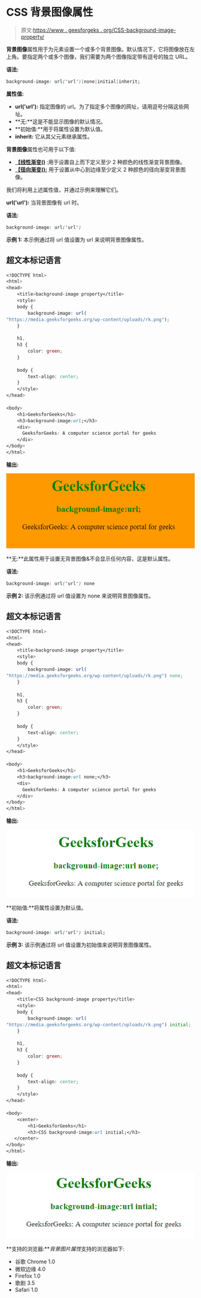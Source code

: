 # CSS 背景图像属性

> 原文:[https://www . geesforgeks . org/CSS-background-image-property/](https://www.geeksforgeeks.org/css-background-image-property/)

**背景图像**属性用于为元素设置一个或多个背景图像。默认情况下，它将图像放在左上角。要指定两个或多个图像，我们需要为两个图像指定带有逗号的独立 URL。

**语法:**

```css
background-image: url('url')|none|initial|inherit;
```

**属性值:**

*   **url('url'):** 指定图像的 url。为了指定多个图像的网址，请用逗号分隔这些网址。
*   **无:**这是不能显示图像的默认情况。
*   **初始值:**用于将属性设置为默认值。
*   **inherit:** 它从其父元素继承属性。

**背景图像**属性也可用于以下值:

*   [**【线性渐变()**](https://www.geeksforgeeks.org/css-combine-background-image-with-gradient-overlay/) :用于设置自上而下定义至少 2 种颜色的线性渐变背景图像。
*   [**【径向渐变():**](https://www.geeksforgeeks.org/css-combine-background-image-with-gradient-overlay/) 用于设置从中心到边缘至少定义 2 种颜色的径向渐变背景图像。

我们将利用上述属性值，并通过示例来理解它们。

**url('url'):** 当背景图像有 url 时。

**语法:**

```css
background-image: url('url')
```

**示例 1:** 本示例通过将 url 值设置为 url 来说明背景图像属性。

## 超文本标记语言

```css
<!DOCTYPE html>
<html>
<head>
    <title>background-image property</title>
    <style>
    body {
        background-image: url(
"https://media.geeksforgeeks.org/wp-content/uploads/rk.png");
    }

    h1,
    h3 {
        color: green;
    }

    body {
        text-align: center;
    }
    </style>
</head>

<body>
    <h1>GeeksforGeeks</h1>
    <h3>background-image:url;</h3>
    <div>
      GeeksforGeeks: A computer science portal for geeks
    </div>
</body>
</html>
```

**输出:**

![](img/1cc5ec86bfaa182e61f5fab89a6e60b5.png)

**无:**此属性用于设置无背景图像&不会显示任何内容，这是默认属性。

**语法:**

```css
background-image: url('url') none
```

**示例 2:** 该示例通过将 url 值设置为 none 来说明背景图像属性。

## 超文本标记语言

```css
<!DOCTYPE html>
<html>
<head>
    <title>background-image property</title>
    <style>
    body {
        background-image: url(
"https://media.geeksforgeeks.org/wp-content/uploads/rk.png") none;
    }

    h1,
    h3 {
        color: green;
    }

    body {
        text-align: center;
    }
    </style>
</head>

<body>
    <h1>GeeksforGeeks</h1>
    <h3>background-image:url none;</h3>
    <div>
      GeeksforGeeks: A computer science portal for geeks
    </div>
</body>
</html>
```

**输出:**

![](img/fc6f9131f04c102435d50ea0d320d45a.png)

**初始值:**将属性设置为默认值。

**语法:**

```css
background-image: url('url') initial;
```

**示例 3:** 该示例通过将 url 值设置为初始值来说明背景图像属性。

## 超文本标记语言

```css
<!DOCTYPE html>
<html>
<head>
    <title>CSS background-image property</title>
    <style>
    body {
        background-image: url(
"https://media.geeksforgeeks.org/wp-content/uploads/rk.png") initial;
    }

    h1,
    h3 {
        color: green;
    }

    body {
        text-align: center;
    }
    </style>
</head>

<body>
    <center>
        <h1>GeeksforGeeks</h1>
        <h3>CSS background-image:url initial;</h3>
   </center>
</body>
</html>
```

**输出:**

![](img/7c2ac55f00d8522dd177c540370dc424.png)

**支持的浏览器:***背景图片属性*支持的浏览器如下:

*   谷歌 Chrome 1.0
*   微软边缘 4.0
*   Firefox 1.0
*   歌剧 3.5
*   Safari 1.0